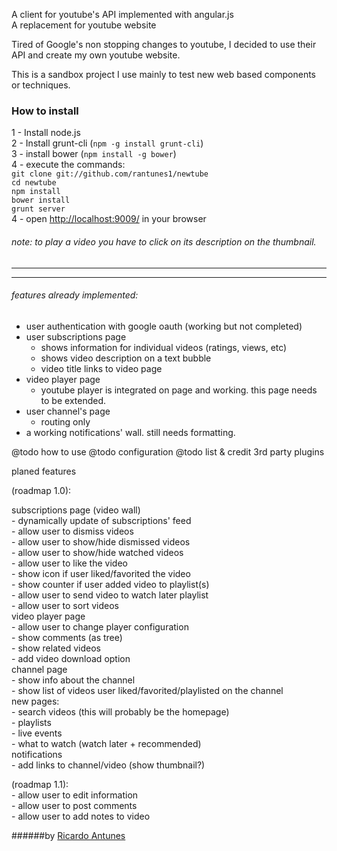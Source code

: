 A client for youtube's API implemented with angular.js  
A replacement for youtube website

Tired of Google's non stopping changes to youtube, I decided to use their API and create my own youtube website. 

This is a sandbox project I use mainly to test new web based components or techniques.

### How to install ###

1 - Install node.js  
2 - Install grunt-cli (`npm -g install grunt-cli`)  
3 -  install bower (`npm install -g bower`)  
4 - execute the commands:  
`git clone git://github.com/rantunes1/newtube`   
`cd newtube`    
 `npm install`  
 `bower install`  
 `grunt server `  
4 - open [http://localhost:9009/](http://localhost:9009/) in your browser  

###### note: to play a video you have to click on its description on the thumbnail.

---
***
###### features already implemented:  
- user authentication with google oauth (working but not completed)  
- user subscriptions page  
    - shows information for individual videos (ratings, views, etc)  
    - shows video description on a text bubble  
    - video title links to video page  
- video player page      
    - youtube player is integrated on page and working. this page needs to be extended.
- user channel's page   
    - routing only  
- a working notifications' wall. still needs formatting.

@todo how to use
@todo configuration
@todo list & credit 3rd party plugins

planed features 

(roadmap 1.0):

subscriptions page (video wall)  
    - dynamically update of subscriptions' feed  
    - allow user to dismiss videos  
    - allow user to show/hide dismissed videos  
    - allow user to show/hide watched videos  
    - allow user to like the video   
    - show icon if user liked/favorited the video  
    - show counter if user added video to playlist(s)  
    - allow user to send video to watch later playlist  
    - allow user to sort videos  
video player page  
    - allow user to change player configuration  
    - show comments (as tree)  
    - show related videos  
    - add video download option  
channel page  
    - show info about the channel  
    - show list of videos user liked/favorited/playlisted on the channel  
new pages:  
    - search videos (this will probably be the homepage)  
    - playlists   
    - live events  
    - what to watch (watch later + recommended)  
notifications  
    - add links to channel/video (show thumbnail?)  
    
(roadmap 1.1):  
    - allow user to edit information   
    - allow user to post comments  
    - allow user to add notes to video  
    

######by [Ricardo Antunes](https://github.com/rantunes1) 